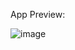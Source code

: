 App Preview:


![image](https://github.com/user-attachments/assets/55f52ddb-3dd0-4535-9ae6-fd8b03da0ca1)
